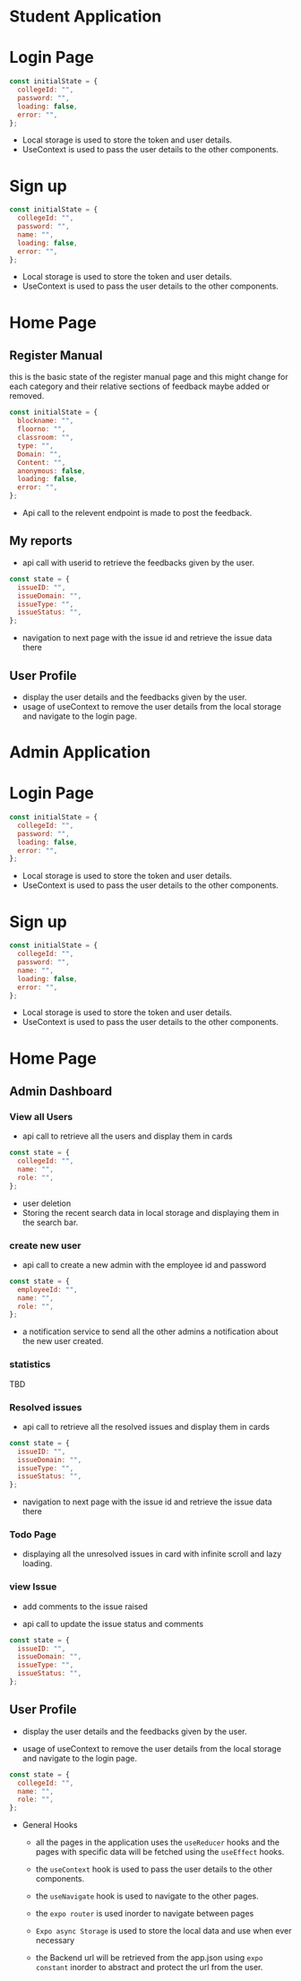 # Student Application

# Login Page

```js
const initialState = {
  collegeId: "",
  password: "",
  loading: false,
  error: "",
};
```

- Local storage is used to store the token and user details.
- UseContext is used to pass the user details to the other components.

# Sign up

```js
const initialState = {
  collegeId: "",
  password: "",
  name: "",
  loading: false,
  error: "",
};
```

- Local storage is used to store the token and user details.
- UseContext is used to pass the user details to the other components.

# Home Page

## Register Manual

this is the basic state of the register manual page and this might change for each category and their relative sections of feedback maybe added or removed.

```js
const initialState = {
  blockname: "",
  floorno: "",
  classroom: "",
  type: "",
  Domain: "",
  Content: "",
  anonymous: false,
  loading: false,
  error: "",
};
```

- Api call to the relevent endpoint is made to post the feedback.

## My reports

- api call with userid to retrieve the feedbacks given by the user.

```js
const state = {
  issueID: "",
  issueDomain: "",
  issueType: "",
  issueStatus: "",
};
```

- navigation to next page with the issue id and retrieve the issue data there

## User Profile

- display the user details and the feedbacks given by the user.
- usage of useContext to remove the user details from the local storage and navigate to the login page.

# Admin Application

# Login Page

```js
const initialState = {
  collegeId: "",
  password: "",
  loading: false,
  error: "",
};
```

- Local storage is used to store the token and user details.
- UseContext is used to pass the user details to the other components.

# Sign up

```js
const initialState = {
  collegeId: "",
  password: "",
  name: "",
  loading: false,
  error: "",
};
```

- Local storage is used to store the token and user details.
- UseContext is used to pass the user details to the other components.

# Home Page

## Admin Dashboard

### View all Users

- api call to retrieve all the users and display them in cards

```js
const state = {
  collegeId: "",
  name: "",
  role: "",
};
```

- user deletion
- Storing the recent search data in local storage and displaying them in the search bar.

### create new user

- api call to create a new admin with the employee id and password

```js
const state = {
  employeeId: "",
  name: "",
  role: "",
};
```

- a notification service to send all the other admins a notification about the new user created.

### statistics

TBD

### Resolved issues

- api call to retrieve all the resolved issues and display them in cards

```js
const state = {
  issueID: "",
  issueDomain: "",
  issueType: "",
  issueStatus: "",
};
```

- navigation to next page with the issue id and retrieve the issue data there

### Todo Page

- displaying all the unresolved issues in card with infinite scroll and lazy loading.

### view Issue

- add comments to the issue raised

- api call to update the issue status and comments

```js
const state = {
  issueID: "",
  issueDomain: "",
  issueType: "",
  issueStatus: "",
};
```

## User Profile

- display the user details and the feedbacks given by the user.

- usage of useContext to remove the user details from the local storage and navigate to the login page.

```js
const state = {
  collegeId: "",
  name: "",
  role: "",
};
```

- General Hooks

  - all the pages in the application uses the `useReducer` hooks and the pages with specific data will be fetched using the `useEffect` hooks.

  - the `useContext` hook is used to pass the user details to the other components.

  - the `useNavigate` hook is used to navigate to the other pages.

  - the `expo router` is used inorder to navigate between pages

  - `Expo async Storage` is used to store the local data and use when ever necessary

  - the Backend url will be retrieved from the app.json using `expo constant` inorder to abstract and protect the url from the user.
